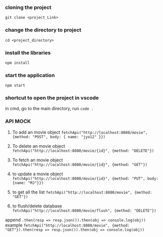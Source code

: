 ### cloning the project

`git clone <project_Link>`

### change the directory to project

`cd <project_directory>`

### install the libraries

`npm install`

### start the application

`npm start`

### shortcut to open the project in vscode

in cmd, go to the main directory,
run `code .`

### API MOCK

1. To add an movie object
`fetchApi("http://localhost:8080/movie", {method: "POST", body: { name: "jyo12" }})`

2. To delete an movie object
`fetchApi("http://localhost:8080/movie/{id}", {method: "DELETE"})`

3. To fetch an movie object
`fetchApi("http://localhost:8080/movie/{id}", {method: "GET"})`

4. to update a movie object
`fetchApi("http://localhost:8080/movie/{id}", {method: "PUT", body: {name: "MJ"}})`

5. to get all the list
`fetchApi("http://localhost:8080/movie", {method: "GET"})`

6. to flush/delete database
`fetchApi("http://localhost:8080/movie/flush", {method: "DELETE"})`

append
`.then(resp => resp.json()).then(obj => console.log(obj))`
example
`fetchApi("http://localhost:8080/movie", {method: "GET"}).then(resp => resp.json()).then(obj => console.log(obj))`




